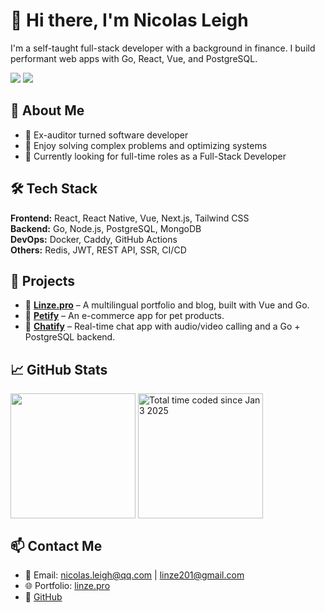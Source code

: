 # 👋 Hi there, I'm Nicolas Leigh

I'm a self-taught full-stack developer with a background in finance. I build performant web apps with Go, React, Vue, and PostgreSQL.

![](https://komarev.com/ghpvc/?username=nicolasleigh)
![](https://hit.yhype.me/github/profile?account_id=113521135)

## 🚀 About Me

- 🔁 Ex-auditor turned software developer
- 🔧 Enjoy solving complex problems and optimizing systems
- 🎯 Currently looking for full-time roles as a Full-Stack Developer

## 🛠 Tech Stack

**Frontend:** React, React Native, Vue, Next.js, Tailwind CSS  
**Backend:** Go, Node.js, PostgreSQL, MongoDB  
**DevOps:** Docker, Caddy, GitHub Actions  
**Others:** Redis, JWT, REST API, SSR, CI/CD

## 💼 Projects

- 🔗 [**Linze.pro**](https://github.com/nicolasleigh/linze.pro) – A multilingual portfolio and blog, built with Vue and Go.
- 🔗 [**Petify**](https://github.com/nicolasleigh/petify) – An e-commerce app for pet products.
- 🔗 [**Chatify**](https://github.com/nicolasleigh/chatify) – Real-time chat app with audio/video calling and a Go + PostgreSQL backend.

## 📈 GitHub Stats

<div>
   <img height="200" align="center" src="https://github-readme-stats.vercel.app/api/top-langs/?username=nicolasleigh&layout=compact&hide=html" />
  <a href="https://wakatime.com/@nicolasleigh">
    <img height="200" align="center" src="https://github-readme-stats.vercel.app/api/wakatime?username=nicolasleigh&layout=compact&langs_count=8&custom_title=Total%20time%20coded%20since%20Jan%203%202025" alt="Total time coded since Jan 3 2025" />
  </a>
</div>


## 📫 Contact Me

- 📧 Email: nicolas.leigh@qq.com | linze201@gmail.com  
- 🌐 Portfolio: [linze.pro](https://linze.pro)  
- 🔗 [GitHub](https://github.com/nicolasleigh)
